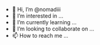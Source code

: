 - 👋 Hi, I’m @nomadiii
- 👀 I’m interested in ...
- 🌱 I’m currently learning ...
- 💞️ I’m looking to collaborate on ...
- 📫 How to reach me ...

<!---
nomadiii/nomadiii is a ✨ special ✨ repository because its `README.md` (this file) appears on your GitHub profile.
You can click the Preview link to take a look at your changes.
--->
